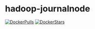 # hadoop-journalnode

[![DockerPulls](https://img.shields.io/docker/pulls/honomoa/hadoop-journalnode.svg)](https://registry.hub.docker.com/u/honomoa/hadoop-journalnode/)
[![DockerStars](https://img.shields.io/docker/stars/honomoa/hadoop-journalnode.svg)](https://registry.hub.docker.com/u/honomoa/hadoop-journalnode/)
